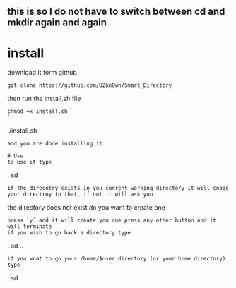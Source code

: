 this is so I do not have to switch between cd and mkdir again and again
---
# install 
download it form github
```
git clone https://github.com/U2kn0wn/Smart_Directory
```
then run the install.sh file
```
chmod +x install.sh``
`
```
./install.sh
```
and you are done installing it

# Use
to use it type
```
. sd <directory name>
```
if the direcotry exists in you current working directory it will cnage your directroy to that, if not it will ask you 
```
the directory does not exist do you want to create one
```
press `y` and it will create you one press any other button and it will terminate
if you wish to go back a directory type 
```
. sd ..
```
if you wnat to go your /home/$user directory (or your home directory) type
```
. sd
```
